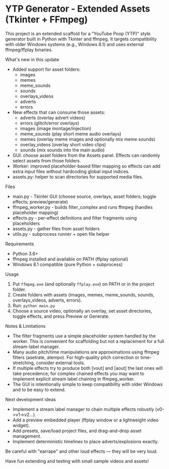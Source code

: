 # YTP Generator - Extended Assets (Tkinter + FFmpeg)

This project is an extended scaffold for a "YouTube Poop (YTP)" style generator built in Python with Tkinter and ffmpeg.
It targets compatibility with older Windows systems (e.g., Windows 8.1) and uses external ffmpeg/ffplay binaries.

What's new in this update
- Added support for asset folders:
  - images
  - memes
  - meme_sounds
  - sounds
  - overlays_videos
  - adverts
  - errors
- New effects that can consume those assets:
  - adverts (overlay advert videos)
  - errors (glitch/error overlays)
  - images (image montage/injection)
  - meme_sounds (play short meme audio overlays)
  - memes (overlay meme images and optionally mix meme sounds)
  - overlay_videos (overlay short video clips)
  - sounds (mix sounds into the main audio)
- GUI: choose asset folders from the Assets panel. Effects can randomly select assets from those folders.
- Worker: improved placeholder-based filter mapping so effects can add extra input files without hardcoding global input indices.
- assets.py: helper to scan directories for supported media files.

Files
- main.py - Tkinter GUI (choose source, overlays, asset folders; toggle effects; preview/generate)
- ffmpeg_worker.py - builds filter_complex and runs ffmpeg (handles placeholder mapping)
- effects.py - per-effect definitions and filter fragments using placeholders
- assets.py - gather files from asset folders
- utils.py - subprocess runner + open file helper

Requirements
- Python 3.6+
- ffmpeg installed and available on PATH (ffplay optional)
- Windows 8.1 compatible (pure Python + subprocess)

Usage
1. Put `ffmpeg.exe` (and optionally `ffplay.exe`) on PATH or in the project folder.
2. Create folders with assets (images, memes, meme_sounds, sounds, overlays_videos, adverts, errors).
3. Run: `python main.py`
4. Choose a source video, optionally an overlay, set asset directories, toggle effects, and press Preview or Generate.

Notes & Limitations
- The filter fragments use a simple placeholder system handled by the worker. This is convenient for scaffolding but not a replacement for a full stream-label manager.
- Many audio pitch/time manipulations are approximations using ffmpeg filters (asetrate, atempo). For high-quality pitch correction or time-stretching, consider external tools.
- If multiple effects try to produce both [vout] and [aout] the last ones will take precedence; for complex chained effects you may want to implement explicit stream label chaining in ffmpeg_worker.
- The GUI is intentionally simple to keep compatibility with older Windows and to be easy to extend.

Next development ideas
- Implement a stream label manager to chain multiple effects robustly (v0->v1->v2...).
- Add a preview embedded player (ffplay window or a lightweight video widget).
- Add presets, save/load project files, and drag-and-drop asset management.
- Implement deterministic timelines to place adverts/explosions exactly.

Be careful with "earrape" and other loud effects — they will be very loud.

Have fun extending and testing with small sample videos and assets!
```
